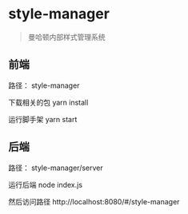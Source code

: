 # style-manager

> 曼哈顿内部样式管理系统

## 前端

路径： style-manager

下载相关的包
yarn install  

运行脚手架
yarn start


## 后端

路径： style-manager/server

运行后端
node index.js

然后访问路径   http://localhost:8080/#/style-manager



